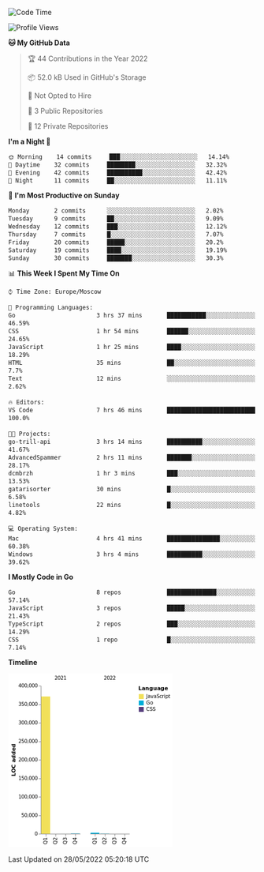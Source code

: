 <!--START_SECTION:waka-->
![Code Time](http://img.shields.io/badge/Code%20Time-318%20hrs%2012%20mins-blue)

![Profile Views](http://img.shields.io/badge/Profile%20Views-0-blue)

**🐱 My GitHub Data** 

> 🏆 44 Contributions in the Year 2022
 > 
> 📦 52.0 kB Used in GitHub's Storage 
 > 
> 🚫 Not Opted to Hire
 > 
> 📜 3 Public Repositories 
 > 
> 🔑 12 Private Repositories  
 > 
**I'm a Night 🦉** 

```text
🌞 Morning    14 commits     ███░░░░░░░░░░░░░░░░░░░░░░   14.14% 
🌆 Daytime    32 commits     ████████░░░░░░░░░░░░░░░░░   32.32% 
🌃 Evening    42 commits     ██████████░░░░░░░░░░░░░░░   42.42% 
🌙 Night      11 commits     ██░░░░░░░░░░░░░░░░░░░░░░░   11.11%

```
📅 **I'm Most Productive on Sunday** 

```text
Monday       2 commits      ░░░░░░░░░░░░░░░░░░░░░░░░░   2.02% 
Tuesday      9 commits      ██░░░░░░░░░░░░░░░░░░░░░░░   9.09% 
Wednesday    12 commits     ███░░░░░░░░░░░░░░░░░░░░░░   12.12% 
Thursday     7 commits      █░░░░░░░░░░░░░░░░░░░░░░░░   7.07% 
Friday       20 commits     █████░░░░░░░░░░░░░░░░░░░░   20.2% 
Saturday     19 commits     ████░░░░░░░░░░░░░░░░░░░░░   19.19% 
Sunday       30 commits     ███████░░░░░░░░░░░░░░░░░░   30.3%

```


📊 **This Week I Spent My Time On** 

```text
⌚︎ Time Zone: Europe/Moscow

💬 Programming Languages: 
Go                       3 hrs 37 mins       ███████████░░░░░░░░░░░░░░   46.59% 
CSS                      1 hr 54 mins        ██████░░░░░░░░░░░░░░░░░░░   24.65% 
JavaScript               1 hr 25 mins        ████░░░░░░░░░░░░░░░░░░░░░   18.29% 
HTML                     35 mins             ██░░░░░░░░░░░░░░░░░░░░░░░   7.7% 
Text                     12 mins             ░░░░░░░░░░░░░░░░░░░░░░░░░   2.62%

🔥 Editors: 
VS Code                  7 hrs 46 mins       █████████████████████████   100.0%

🐱‍💻 Projects: 
go-trill-api             3 hrs 14 mins       ██████████░░░░░░░░░░░░░░░   41.67% 
AdvancedSpammer          2 hrs 11 mins       ███████░░░░░░░░░░░░░░░░░░   28.17% 
dcmbrzh                  1 hr 3 mins         ███░░░░░░░░░░░░░░░░░░░░░░   13.53% 
gatarisorter             30 mins             █░░░░░░░░░░░░░░░░░░░░░░░░   6.58% 
linetools                22 mins             █░░░░░░░░░░░░░░░░░░░░░░░░   4.82%

💻 Operating System: 
Mac                      4 hrs 41 mins       ███████████████░░░░░░░░░░   60.38% 
Windows                  3 hrs 4 mins        ██████████░░░░░░░░░░░░░░░   39.62%

```

**I Mostly Code in Go** 

```text
Go                       8 repos             ██████████████░░░░░░░░░░░   57.14% 
JavaScript               3 repos             █████░░░░░░░░░░░░░░░░░░░░   21.43% 
TypeScript               2 repos             ███░░░░░░░░░░░░░░░░░░░░░░   14.29% 
CSS                      1 repo              █░░░░░░░░░░░░░░░░░░░░░░░░   7.14%

```


**Timeline**

![Chart not found](https://raw.githubusercontent.com/jeezft/jeezft/main/charts/bar_graph.png) 


 Last Updated on 28/05/2022 05:20:18 UTC
<!--END_SECTION:waka-->
